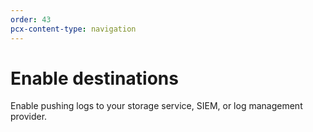 ```yaml
---
order: 43
pcx-content-type: navigation
---
```


# Enable destinations

Enable pushing logs to your storage service, SIEM, or log management provider.

<DirectoryListing path="/get-started/enable-destinations"/>
